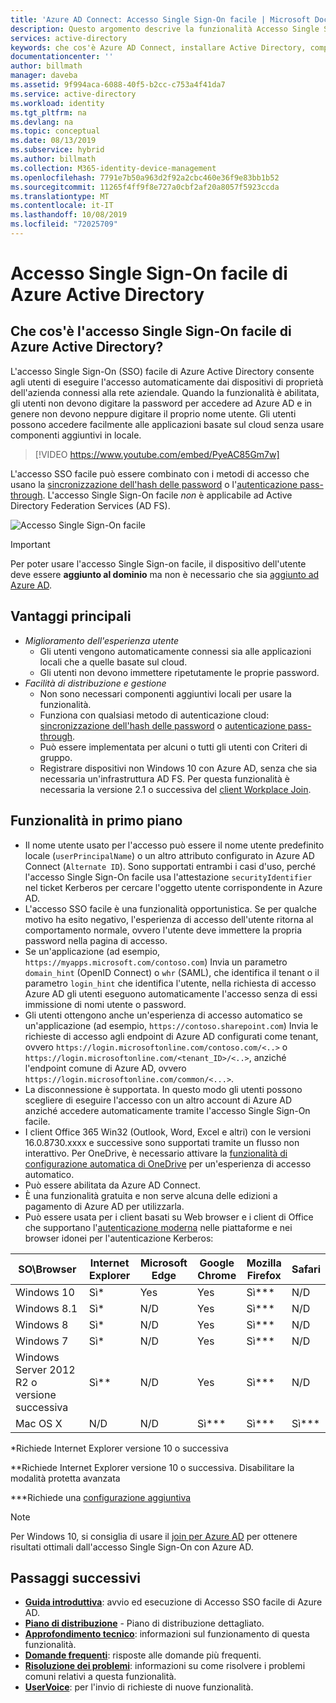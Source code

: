 ```yaml
---
title: 'Azure AD Connect: Accesso Single Sign-On facile | Microsoft Docs'
description: Questo argomento descrive la funzionalità Accesso Single Sign-On facile di Azure Active Directory (Azure AD) e il modo in cui consente di offrire un reale accesso Single Sign-On agli utenti dei desktop aziendali all'interno della rete aziendale.
services: active-directory
keywords: che cos'è Azure AD Connect, installare Active Directory, componenti richiesti per Azure AD, SSO, Single Sign-On
documentationcenter: ''
author: billmath
manager: daveba
ms.assetid: 9f994aca-6088-40f5-b2cc-c753a4f41da7
ms.service: active-directory
ms.workload: identity
ms.tgt_pltfrm: na
ms.devlang: na
ms.topic: conceptual
ms.date: 08/13/2019
ms.subservice: hybrid
ms.author: billmath
ms.collection: M365-identity-device-management
ms.openlocfilehash: 7791e7b50a963d2f92a2cbc460e36f9e83bb1b52
ms.sourcegitcommit: 11265f4ff9f8e727a0cbf2af20a8057f5923ccda
ms.translationtype: MT
ms.contentlocale: it-IT
ms.lasthandoff: 10/08/2019
ms.locfileid: "72025709"
---
```

# <a name="azure-active-directory-seamless-single-sign-on"></a>Accesso Single Sign-On facile di Azure Active Directory

## <a name="what-is-azure-active-directory-seamless-single-sign-on"></a>Che cos'è l'accesso Single Sign-On facile di Azure Active Directory?

L'accesso Single Sign-On (SSO) facile di Azure Active Directory consente agli utenti di eseguire l'accesso automaticamente dai dispositivi di proprietà dell'azienda connessi alla rete aziendale. Quando la funzionalità è abilitata, gli utenti non devono digitare la password per accedere ad Azure AD e in genere non devono neppure digitare il proprio nome utente. Gli utenti possono accedere facilmente alle applicazioni basate sul cloud senza usare componenti aggiuntivi in locale.

>[!VIDEO https://www.youtube.com/embed/PyeAC85Gm7w]

L'accesso SSO facile può essere combinato con i metodi di accesso che usano la [sincronizzazione dell'hash delle password](how-to-connect-password-hash-synchronization.md) o l'[autenticazione pass-through](how-to-connect-pta.md). L'accesso Single Sign-On facile _non_ è applicabile ad Active Directory Federation Services (AD FS).

![Accesso Single Sign-On facile](./media/how-to-connect-sso/sso1.png)

>[!IMPORTANT]
>Per poter usare l'accesso Single Sign-on facile, il dispositivo dell'utente deve essere **aggiunto al dominio** ma non è necessario che sia [aggiunto ad Azure AD](../active-directory-azureadjoin-overview.md).

## <a name="key-benefits"></a>Vantaggi principali

- *Miglioramento dell'esperienza utente*
  - Gli utenti vengono automaticamente connessi sia alle applicazioni locali che a quelle basate sul cloud.
  - Gli utenti non devono immettere ripetutamente le proprie password.
- *Facilità di distribuzione e gestione*
  - Non sono necessari componenti aggiuntivi locali per usare la funzionalità.
  - Funziona con qualsiasi metodo di autenticazione cloud: [sincronizzazione dell'hash delle password](how-to-connect-password-hash-synchronization.md) o [autenticazione pass-through](how-to-connect-pta.md).
  - Può essere implementata per alcuni o tutti gli utenti con Criteri di gruppo.
  - Registrare dispositivi non Windows 10 con Azure AD, senza che sia necessaria un'infrastruttura AD FS. Per questa funzionalità è necessaria la versione 2.1 o successiva del [client Workplace Join](https://www.microsoft.com/download/details.aspx?id=53554).

## <a name="feature-highlights"></a>Funzionalità in primo piano

- Il nome utente usato per l'accesso può essere il nome utente predefinito locale (`userPrincipalName`) o un altro attributo configurato in Azure AD Connect (`Alternate ID`). Sono supportati entrambi i casi d'uso, perché l'accesso Single Sign-On facile usa l'attestazione `securityIdentifier` nel ticket Kerberos per cercare l'oggetto utente corrispondente in Azure AD.
- L'accesso SSO facile è una funzionalità opportunistica. Se per qualche motivo ha esito negativo, l'esperienza di accesso dell'utente ritorna al comportamento normale, ovvero l'utente deve immettere la propria password nella pagina di accesso.
- Se un'applicazione (ad esempio, `https://myapps.microsoft.com/contoso.com`) Invia un parametro `domain_hint` (OpenID Connect) o `whr` (SAML), che identifica il tenant o il parametro `login_hint` che identifica l'utente, nella richiesta di accesso Azure AD gli utenti eseguono automaticamente l'accesso senza di essi immissione di nomi utente o password.
- Gli utenti ottengono anche un'esperienza di accesso automatico se un'applicazione (ad esempio, `https://contoso.sharepoint.com`) Invia le richieste di accesso agli endpoint di Azure AD configurati come tenant, ovvero `https://login.microsoftonline.com/contoso.com/<..>` o `https://login.microsoftonline.com/<tenant_ID>/<..>`, anziché l'endpoint comune di Azure AD, ovvero `https://login.microsoftonline.com/common/<...>`.
- La disconnessione è supportata. In questo modo gli utenti possono scegliere di eseguire l'accesso con un altro account di Azure AD anziché accedere automaticamente tramite l'accesso Single Sign-On facile.
- I client Office 365 Win32 (Outlook, Word, Excel e altri) con le versioni 16.0.8730.xxxx e successive sono supportati tramite un flusso non interattivo. Per OneDrive, è necessario attivare la [funzionalità di configurazione automatica di OneDrive](https://techcommunity.microsoft.com/t5/Microsoft-OneDrive-Blog/Previews-for-Silent-Sync-Account-Configuration-and-Bandwidth/ba-p/120894) per un'esperienza di accesso automatico.
- Può essere abilitata da Azure AD Connect.
- È una funzionalità gratuita e non serve alcuna delle edizioni a pagamento di Azure AD per utilizzarla.
- Può essere usata per i client basati su Web browser e i client di Office che supportano l'[autenticazione moderna](https://docs.microsoft.com/office365/enterprise/modern-auth-for-office-2013-and-2016) nelle piattaforme e nei browser idonei per l'autenticazione Kerberos:

| SO\Browser |Internet Explorer|Microsoft Edge|Google Chrome|Mozilla Firefox|Safari|
| --- | --- |--- | --- | --- | -- 
|Windows 10|Sì\*|Yes|Yes|Sì\*\*\*|N/D
|Windows 8.1|Sì\*|N/D|Yes|Sì\*\*\*|N/D
|Windows 8|Sì\*|N/D|Yes|Sì\*\*\*|N/D
|Windows 7|Sì\*|N/D|Yes|Sì\*\*\*|N/D
|Windows Server 2012 R2 o versione successiva|Sì\*\*|N/D|Yes|Sì\*\*\*|N/D
|Mac OS X|N/D|N/D|Sì\*\*\*|Sì\*\*\*|Sì\*\*\*


\*Richiede Internet Explorer versione 10 o successiva

\*\*Richiede Internet Explorer versione 10 o successiva. Disabilitare la modalità protetta avanzata

\*\*\*Richiede una [configurazione aggiuntiva](how-to-connect-sso-quick-start.md#browser-considerations)

>[!NOTE]
>Per Windows 10, si consiglia di usare il [join per Azure AD](../active-directory-azureadjoin-overview.md) per ottenere risultati ottimali dall'accesso Single Sign-On con Azure AD.

## <a name="next-steps"></a>Passaggi successivi

- [**Guida introduttiva**](how-to-connect-sso-quick-start.md): avvio ed esecuzione di Accesso SSO facile di Azure AD.
- [**Piano di distribuzione**](https://aka.ms/deploymentplans/sso) - Piano di distribuzione dettagliato.
- [**Approfondimento tecnico**](how-to-connect-sso-how-it-works.md): informazioni sul funzionamento di questa funzionalità.
- [**Domande frequenti**](how-to-connect-sso-faq.md): risposte alle domande più frequenti.
- [**Risoluzione dei problemi**](tshoot-connect-sso.md): informazioni su come risolvere i problemi comuni relativi a questa funzionalità.
- [**UserVoice**](https://feedback.azure.com/forums/169401-azure-active-directory/category/160611-directory-synchronization-aad-connect): per l'invio di richieste di nuove funzionalità.

